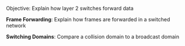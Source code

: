 Objective: Explain how layer 2 switches forward data

**Frame Forwarding**: Explain how frames are forwarded in a switched network

**Switching Domains**: Compare a collision domain to a broadcast domain

